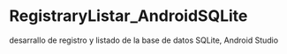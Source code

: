 # RegistraryListar_AndroidSQLite
desarrallo de registro y listado de la base de datos SQLite, Android Studio
